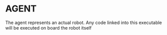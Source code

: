 # AGENT

The agent represents an actual robot. Any code linked into this executable will be executed on board the robot itself
